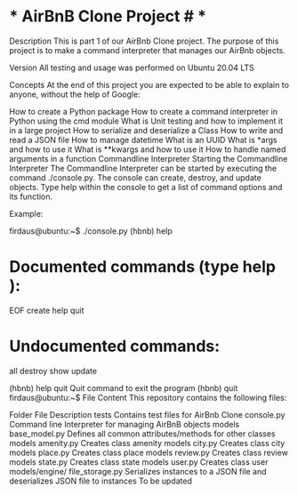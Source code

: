# * AirBnB Clone Project # *
Description
This is part 1 of our AirBnb Clone project. The purpose of this project is to make a command interpreter that manages our AirBnb objects.

Version
All testing and usage was performed on Ubuntu 20.04 LTS

Concepts
At the end of this project you are expected to be able to explain to anyone, without the help of Google:

How to create a Python package
How to create a command interpreter in Python using the cmd module
What is Unit testing and how to implement it in a large project
How to serialize and deserialize a Class
How to write and read a JSON file
How to manage datetime
What is an UUID
What is *args and how to use it
What is **kwargs and how to use it
How to handle named arguments in a function
Commandline Interpreter
Starting the Commandline Interpreter
The Commandline Interpreter can be started by executing the command ./console.py. The console can create, destroy, and update objects. Type help within the console to get a list of command options and its function.

Example:

firdaus@ubuntu:~$ ./console.py
(hbnb) help

Documented commands (type help <topic>):
========================================
EOF  create  help  quit

Undocumented commands:
======================
all  destroy  show  update

(hbnb) help quit
Quit command to exit the program
(hbnb) quit
firdaus@ubuntu:~$
File Content
This repository contains the following files:

Folder	File	Description
tests		Contains test files for AirBnb Clone
console.py	Command line Interpreter for managing AirBnB objects
models	base_model.py	Defines all common attributes/methods for other classes
models	amenity.py	Creates class amenity
models	city.py	Creates class city
models	place.py	Creates class place
models	review.py	Creates class review
models	state.py	Creates class state
models	user.py	Creates class user
models/engine/	file_storage.py	Serializes instances to a JSON file and deserializes JSON file to instances
To be updated		